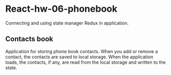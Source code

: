 # React-hw-06-phonebook

Connecting and using state manager Redux in application.

## Contacts book

Application for storing phone book contacts. When you add or remove a contact,
the contacts are saved to local storage. When the application loads, the
contacts, if any, are read from the local storage and written to the state.

